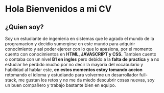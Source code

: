 

# Hola Bienvenidos a mi CV

## ¿Quien soy?
Soy un estudiante de ingenieria en sistemas que le agrado el mundo de la programacion y decidio sumergirse en este mundo para adquirir conocimiento y asi poder ejercer con lo que lo apasiona, por el momento cuento con conocimientos en **HTML, JAVASCRIPT y CSS.** Tambien cuento o contaba con un nivel **B1 en ingles** pero debido a la **falta de practica** y a no estudiar he perdido mucho por no decir la mayoria del vocabulario y habilidad al hablar este, **en estos momentos estoy tomando accion** retomando el idioma y estudiando para  volverme un desarrollador full-stack, me gustan los retos y no me da miedo descubrir cosas nuevas, soy un buen compañero y trabajo bastante bien en equipo.




